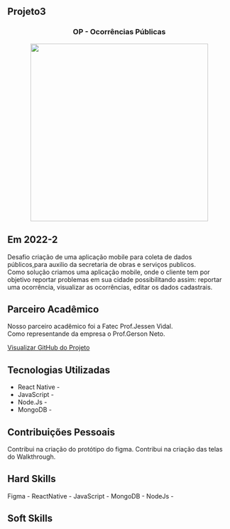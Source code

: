 ## Projeto3 



<div align=center>
 <h3>OP - Ocorrências Públicas</h3>
  <img src="" width=400 alt="" />
 </div>



## Em 2022-2
Desafio criação de uma aplicação mobile para coleta de dados públicos,para auxilio
da secretaria de obras e serviços publicos.<br>
Como solução criamos uma aplicação mobile, onde o cliente tem por objetivo reportar
problemas em sua cidade possibilitando assim: reportar uma ocorrência, visualizar as ocorrências, editar os dados cadastrais.    

## Parceiro Acadêmico
Nosso parceiro acadêmico foi a Fatec Prof.Jessen Vidal.<br>
Como representande da empresa o Prof.Gerson Neto.

[Visualizar GitHub do Projeto]()

## Tecnologias Utilizadas

- React Native - 
- JavaScript - 
- Node.Js - 
- MongoDB - 

## Contribuições Pessoais
Contribui na criação do protótipo do figma.
Contribui na criação das telas do Walkthrough.
## Hard Skills

Figma - 
ReactNative -
JavaScript -
MongoDB -
NodeJs -

## Soft Skills